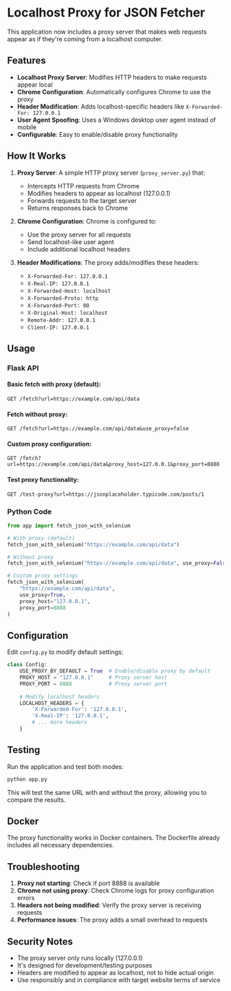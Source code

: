 # Localhost Proxy for JSON Fetcher

This application now includes a proxy server that makes web requests appear as if they're coming from a localhost computer.

## Features

- **Localhost Proxy Server**: Modifies HTTP headers to make requests appear local
- **Chrome Configuration**: Automatically configures Chrome to use the proxy
- **Header Modification**: Adds localhost-specific headers like `X-Forwarded-For: 127.0.0.1`
- **User Agent Spoofing**: Uses a Windows desktop user agent instead of mobile
- **Configurable**: Easy to enable/disable proxy functionality

## How It Works

1. **Proxy Server**: A simple HTTP proxy server (`proxy_server.py`) that:
   - Intercepts HTTP requests from Chrome
   - Modifies headers to appear as localhost (127.0.0.1)
   - Forwards requests to the target server
   - Returns responses back to Chrome

2. **Chrome Configuration**: Chrome is configured to:
   - Use the proxy server for all requests
   - Send localhost-like user agent
   - Include additional localhost headers

3. **Header Modifications**: The proxy adds/modifies these headers:
   - `X-Forwarded-For: 127.0.0.1`
   - `X-Real-IP: 127.0.0.1`
   - `X-Forwarded-Host: localhost`
   - `X-Forwarded-Proto: http`
   - `X-Forwarded-Port: 80`
   - `X-Original-Host: localhost`
   - `Remote-Addr: 127.0.0.1`
   - `Client-IP: 127.0.0.1`

## Usage

### Flask API

#### Basic fetch with proxy (default):
```
GET /fetch?url=https://example.com/api/data
```

#### Fetch without proxy:
```
GET /fetch?url=https://example.com/api/data&use_proxy=false
```

#### Custom proxy configuration:
```
GET /fetch?url=https://example.com/api/data&proxy_host=127.0.0.1&proxy_port=8888
```

#### Test proxy functionality:
```
GET /test-proxy?url=https://jsonplaceholder.typicode.com/posts/1
```

### Python Code

```python
from app import fetch_json_with_selenium

# With proxy (default)
fetch_json_with_selenium("https://example.com/api/data")

# Without proxy
fetch_json_with_selenium("https://example.com/api/data", use_proxy=False)

# Custom proxy settings
fetch_json_with_selenium(
    "https://example.com/api/data", 
    use_proxy=True, 
    proxy_host="127.0.0.1", 
    proxy_port=8888
)
```

## Configuration

Edit `config.py` to modify default settings:

```python
class Config:
    USE_PROXY_BY_DEFAULT = True  # Enable/disable proxy by default
    PROXY_HOST = "127.0.0.1"     # Proxy server host
    PROXY_PORT = 8888            # Proxy server port
    
    # Modify localhost headers
    LOCALHOST_HEADERS = {
        'X-Forwarded-For': '127.0.0.1',
        'X-Real-IP': '127.0.0.1',
        # ... more headers
    }
```

## Testing

Run the application and test both modes:

```bash
python app.py
```

This will test the same URL with and without the proxy, allowing you to compare the results.

## Docker

The proxy functionality works in Docker containers. The Dockerfile already includes all necessary dependencies.

## Troubleshooting

1. **Proxy not starting**: Check if port 8888 is available
2. **Chrome not using proxy**: Check Chrome logs for proxy configuration errors
3. **Headers not being modified**: Verify the proxy server is receiving requests
4. **Performance issues**: The proxy adds a small overhead to requests

## Security Notes

- The proxy server only runs locally (127.0.0.1)
- It's designed for development/testing purposes
- Headers are modified to appear as localhost, not to hide actual origin
- Use responsibly and in compliance with target website terms of service

